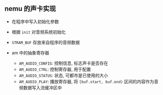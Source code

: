 ## nemu 的声卡实现
- 在程序中写入初始化参数
- 根据 `init` 对音频系统初始化
- `STRAM_BUF` 存放来自程序的音频数据

- am 中的抽象寄存器
	- `AM_AUDIO_CONFIG`: 控制信息, 标志声卡是否存在
	- `AM_AUDIO_CTRL`: 控制寄存器, 用于配置
	- `AM_AUDIO_STATUS`: 状态, 可都市是已使用的大小
	- `AM_AUDIO_PLAY`: 播放寄存器, 将 `[buf.start, buf.end)` 区间的内容作为音频数据写入流缓冲区中